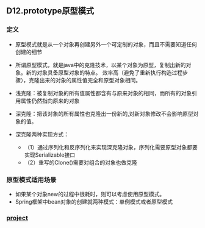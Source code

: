 ## D12.prototype原型模式

### 定义
- 原型模式就是从一个对象再创建另外一个可定制的对象，而且不需要知道任何创建的细节
- 所谓原型模式，就是java中的克隆技术，以某个对象为原型，复制出新的对象。新的对象具备原型对象的特点。
效率高（避免了重新执行构造过程步骤），克隆出来的对象的属性值完全和原型对象相同。

- 浅克隆：被复制对象的所有值属性都含有与原来对象的相同，而所有的对象引用属性仍然指向原来的对象
- 深克隆：把该对象的所有属性也克隆出一份新的,对新对象修改不会影响原型对象的值。
- 深克隆两种实现方式：
    - （1）通过序列化和反序列化来实现深克隆对象，序列化需要原型对象都要实现Serializable接口 
    - （2）重写的Clone()需要对组合的对象也做克隆
 
### 原型模式适用场景
- 如果某个对象new的过程中很耗时，则可以考虑使用原型模式。
- Spring框架中bean对象的创建就两种模式：单例模式或者原型模式

### [project](../prototype)